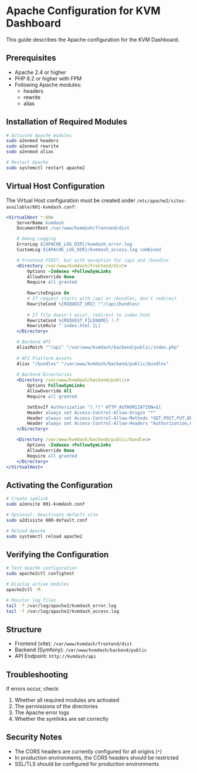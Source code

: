 # Apache Configuration for KVM Dashboard

This guide describes the Apache configuration for the KVM Dashboard.
## Prerequisites

- Apache 2.4 or higher
- PHP 8.2 or higher with FPM
- Following Apache modules:
  - headers
  - rewrite 
  - alias

## Installation of Required Modules

```bash
# Activate Apache modules
sudo a2enmod headers
sudo a2enmod rewrite
sudo a2enmod alias

# Restart Apache
sudo systemctl restart apache2
```

## Virtual Host Configuration

The Virtual Host configuration must be created under `/etc/apache2/sites-available/001-kvmdash.conf`:

```apache
<VirtualHost *:80>
    ServerName kvmdash
    DocumentRoot /var/www/kvmdash/frontend/dist

    # Debug Logging
    ErrorLog ${APACHE_LOG_DIR}/kvmdash_error.log
    CustomLog ${APACHE_LOG_DIR}/kvmdash_access.log combined

    # Frontend FIRST, but with exception for /api and /bundles
    <Directory /var/www/kvmdash/frontend/dist>
        Options -Indexes +FollowSymLinks
        AllowOverride None
        Require all granted
        
        RewriteEngine On
        # If request starts with /api or /bundles, don't redirect
        RewriteCond %{REQUEST_URI} !^/(api|bundles)
        
        # If file doesn't exist, redirect to index.html
        RewriteCond %{REQUEST_FILENAME} !-f
        RewriteRule ^ index.html [L]
    </Directory>

    # Backend API 
    AliasMatch "^/api" "/var/www/kvmdash/backend/public/index.php"
    
    # API Platform Assets
    Alias "/bundles" "/var/www/kvmdash/backend/public/bundles"
    
    # Backend Directories
    <Directory /var/www/kvmdash/backend/public>
        Options FollowSymLinks
        AllowOverride All
        Require all granted

        SetEnvIf Authorization "(.*)" HTTP_AUTHORIZATION=$1
        Header always set Access-Control-Allow-Origin "*"
        Header always set Access-Control-Allow-Methods "GET,POST,PUT,DELETE,OPTIONS"
        Header always set Access-Control-Allow-Headers "Authorization,Content-Type"
    </Directory>

    <Directory /var/www/kvmdash/backend/public/bundles>
        Options -Indexes +FollowSymLinks
        AllowOverride None
        Require all granted
    </Directory>
</VirtualHost>
```

## Activating the Configuration

```bash
# Create symlink
sudo a2ensite 001-kvmdash.conf

# Optional: Deactivate default site
sudo a2dissite 000-default.conf

# Reload Apache
sudo systemctl reload apache2
```

## Verifying the Configuration

```bash
# Test Apache configuration
sudo apache2ctl configtest

# Display active modules
apache2ctl -M

# Monitor log files
tail -f /var/log/apache2/kvmdash_error.log
tail -f /var/log/apache2/kvmdash_access.log
```

## Structure

- Frontend (vite): `/var/www/kvmdash/frontend/dist`
- Backend (Symfony): `/var/www/kvmdash/backend/public`
- API Endpoint: `http://kvmdash/api`

## Troubleshooting

If errors occur, check:
1. Whether all required modules are activated
2. The permissions of the directories
3. The Apache error logs
4. Whether the symlinks are set correctly

## Security Notes

- The CORS headers are currently configured for all origins (`*`)
- In production environments, the CORS headers should be restricted
- SSL/TLS should be configured for production environments
